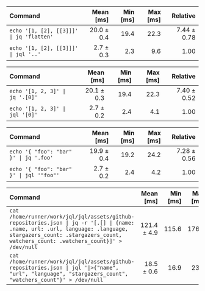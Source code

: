 | Command | Mean [ms] | Min [ms] | Max [ms] | Relative |
|:---|---:|---:|---:|---:|
| `echo '[1, [2], [[3]]]' \| jq 'flatten'` | 20.0 ± 0.4 | 19.4 | 22.3 | 7.44 ± 0.78 |
| `echo '[1, [2], [[3]]]' \| jql '..'` | 2.7 ± 0.3 | 2.3 | 9.6 | 1.00 |

| Command | Mean [ms] | Min [ms] | Max [ms] | Relative |
|:---|---:|---:|---:|---:|
| `echo '[1, 2, 3]' \| jq '.[0]'` | 20.1 ± 0.3 | 19.4 | 22.3 | 7.40 ± 0.52 |
| `echo '[1, 2, 3]' \| jql '[0]'` | 2.7 ± 0.2 | 2.4 | 4.1 | 1.00 |

| Command | Mean [ms] | Min [ms] | Max [ms] | Relative |
|:---|---:|---:|---:|---:|
| `echo '{ "foo": "bar" }' \| jq '.foo'` | 19.9 ± 0.4 | 19.2 | 24.2 | 7.28 ± 0.56 |
| `echo '{ "foo": "bar" }' \| jql '"foo"'` | 2.7 ± 0.2 | 2.4 | 4.2 | 1.00 |

| Command | Mean [ms] | Min [ms] | Max [ms] | Relative |
|:---|---:|---:|---:|---:|
| `cat /home/runner/work/jql/jql/assets/github-repositories.json \| jq -r '[.[] \| {name: .name, url: .url, language: .language, stargazers_count: .stargazers_count, watchers_count: .watchers_count}]' > /dev/null` | 121.4 ± 4.9 | 115.6 | 176.7 | 6.57 ± 0.34 |
| `cat /home/runner/work/jql/jql/assets/github-repositories.json \| jql '\|>{"name", "url", "language", "stargazers_count", "watchers_count"}' > /dev/null` | 18.5 ± 0.6 | 16.9 | 23.9 | 1.00 |

